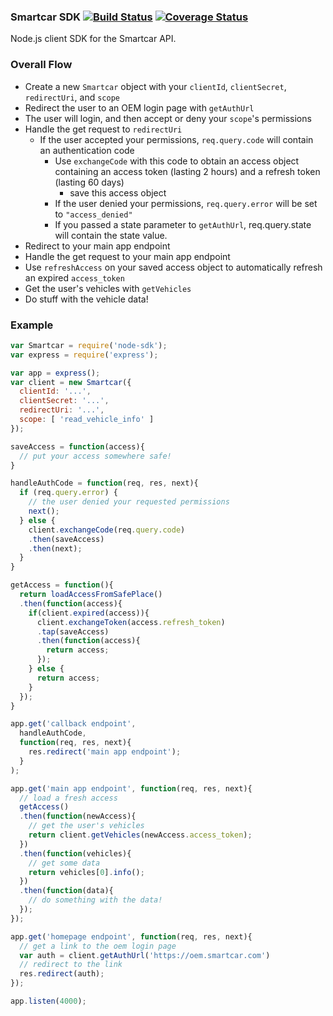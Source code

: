 ### Smartcar SDK [![Build Status](https://travis-ci.com/smartcar/node-sdk.svg?token=NkidHDCxcdxrtMy48fzt&branch=master)](https://travis-ci.com/smartcar/node-sdk) [![Coverage Status](https://coveralls.io/repos/github/smartcar/node-sdk/badge.svg?t=ckIXmq)](https://coveralls.io/github/smartcar/node-sdk)

Node.js client SDK for the Smartcar API.

### Overall Flow

* Create a new `Smartcar` object with your `clientId`, `clientSecret`, 
`redirectUri`, and `scope`
* Redirect the user to an OEM login page with `getAuthUrl`
* The user will login, and then accept or deny your `scope`'s permissions
* Handle the get request to `redirectUri`
  * If the user accepted your permissions, `req.query.code` will contain an
    authentication code
    * Use `exchangeCode` with this code to obtain an access object 
    containing an access token (lasting 2 hours) and a refresh token 
    (lasting 60 days)
      * save this access object
    * If the user denied your permissions, `req.query.error` will be set 
    to `"access_denied"`
    * If you passed a state parameter to `getAuthUrl`, req.query.state will 
    contain the state value.
* Redirect to your main app endpoint
* Handle the get request to your main app endpoint
* Use `refreshAccess` on your saved access object to automatically refresh an 
expired `access_token`
* Get the user's vehicles with `getVehicles` 
* Do stuff with the vehicle data!

### Example
```javascript
var Smartcar = require('node-sdk');
var express = require('express');

var app = express();
var client = new Smartcar({
  clientId: '...',
  clientSecret: '...',
  redirectUri: '...',
  scope: [ 'read_vehicle_info' ]
});

saveAccess = function(access){
  // put your access somewhere safe!
}

handleAuthCode = function(req, res, next){
  if (req.query.error) {
    // the user denied your requested permissions
    next();
  } else {
    client.exchangeCode(req.query.code)
    .then(saveAccess)
    .then(next);
  }
}

getAccess = function(){
  return loadAccessFromSafePlace()
  .then(function(access){
    if(client.expired(access)){
      client.exchangeToken(access.refresh_token)
      .tap(saveAccess)
      .then(function(access){
        return access;
      });
    } else {
      return access;
    }
  });
}

app.get('callback endpoint', 
  handleAuthCode, 
  function(req, res, next){
    res.redirect('main app endpoint');
  }
);

app.get('main app endpoint', function(req, res, next){
  // load a fresh access
  getAccess()
  .then(function(newAccess){
    // get the user's vehicles
    return client.getVehicles(newAccess.access_token);
  })
  .then(function(vehicles){
    // get some data
    return vehicles[0].info();
  })
  .then(function(data){
    // do something with the data!
  });
});

app.get('homepage endpoint', function(req, res, next){
  // get a link to the oem login page
  var auth = client.getAuthUrl('https://oem.smartcar.com')
  // redirect to the link
  res.redirect(auth);
});

app.listen(4000);
```
